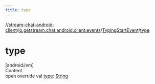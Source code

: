 ```yaml
---
title: type
---
```

//[stream-chat-android-client](../../../index.md)/[io.getstream.chat.android.client.events](../index.md)/[TypingStartEvent](index.md)/[type](type.md)



# type  
[androidJvm]  
Content  
open override val [type](type.md): [String](https://kotlinlang.org/api/latest/jvm/stdlib/kotlin/-string/index.html)  



